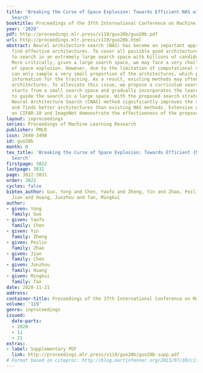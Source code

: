 ```yaml
---
title: 'Breaking the Curse of Space Explosion: Towards Efficient NAS with Curriculum
  Search'
booktitle: Proceedings of the 37th International Conference on Machine Learning
year: '2020'
pdf: http://proceedings.mlr.press/v119/guo20b/guo20b.pdf
url: http://proceedings.mlr.press/v119/guo20b.html
abstract: Neural architecture search (NAS) has become an important approach to automatically
  find effective architectures. To cover all possible good architectures, we need
  to search in an extremely large search space with billions of candidate architectures.
  More critically, given a large search space, we may face a very challenging issue
  of space explosion. However, due to the limitation of computational resources, we
  can only sample a very small proportion of the architectures, which provides insufficient
  information for the training. As a result, existing methods may often produce sub-optimal
  architectures. To alleviate this issue, we propose a curriculum search method that
  starts from a small search space and gradually incorporates the learned knowledge
  to guide the search in a large space. With the proposed search strategy, our Curriculum
  Neural Architecture Search (CNAS) method significantly improves the search efficiency
  and finds better architectures than existing NAS methods. Extensive experiments
  on CIFAR-10 and ImageNet demonstrate the effectiveness of the proposed method.
layout: inproceedings
series: Proceedings of Machine Learning Research
publisher: PMLR
issn: 2640-3498
id: guo20b
month: 0
tex_title: 'Breaking the Curse of Space Explosion: Towards Efficient {NAS} with Curriculum
  Search'
firstpage: 3822
lastpage: 3831
page: 3822-3831
order: 3822
cycles: false
bibtex_author: Guo, Yong and Chen, Yaofo and Zheng, Yin and Zhao, Peilin and Chen,
  Jian and Huang, Junzhou and Tan, Mingkui
author:
- given: Yong
  family: Guo
- given: Yaofo
  family: Chen
- given: Yin
  family: Zheng
- given: Peilin
  family: Zhao
- given: Jian
  family: Chen
- given: Junzhou
  family: Huang
- given: Mingkui
  family: Tan
date: 2020-11-21
address: 
container-title: Proceedings of the 37th International Conference on Machine Learning
volume: '119'
genre: inproceedings
issued:
  date-parts:
  - 2020
  - 11
  - 21
extras:
- label: Supplementary PDF
  link: http://proceedings.mlr.press/v119/guo20b/guo20b-supp.pdf
# Format based on citeproc: http://blog.martinfenner.org/2013/07/30/citeproc-yaml-for-bibliographies/
---
```

